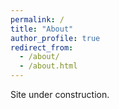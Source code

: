 ```yaml
---
permalink: /
title: "About"
author_profile: true
redirect_from: 
  - /about/
  - /about.html
---
```


Site under construction.